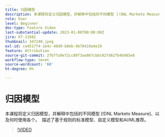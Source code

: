 ```yaml
---
title: 归因模型
description: 本课程将定义归因模型，并解释中包括的不同模型 [!DNL Marketo Measure]、以及何时使用各个。  描述了基于规则的标准模型、自定义模型和AI/ML推荐。
role: User
level: Beginner
doc-type: Feature Video
last-substantial-update: 2023-01-06T00:00:00Z
jira: KT-11682
thumbnail: 347240.jpeg
exl-id: ce4517f4-1e4c-40d9-b0eb-4b70419a4e19
feature: Attribution
source-git-commit: 2fb7fa9e72cc89f3ae867cbbc02fd62fb4b485e6
workflow-type: tm+mt
source-wordcount: '60'
ht-degree: 0%

---
```


# 归因模型

本课程将定义归因模型，并解释中包括的不同模型 [!DNL Marketo Measure]、以及何时使用各个。  描述了基于规则的标准模型、自定义模型和AI/ML推荐。

>[!VIDEO](https://video.tv.adobe.com/v/347240/?quality=12&learn=on)
